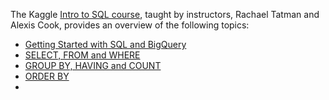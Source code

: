 The Kaggle [Intro to SQL course](https://www.kaggle.com/learn/intro-to-sql), taught by instructors, Rachael Tatman and Alexis Cook, provides an overview of the following topics:

* [Getting Started with SQL and BigQuery](https://github.com/zbraiterman/kaggle-course-notebooks/blob/main/intro-to-sql/exercise-getting-started-with-sql-and-bigquery.ipynb)
* [SELECT, FROM and WHERE](https://github.com/zbraiterman/kaggle-course-notebooks/blob/main/intro-to-sql/exercise-select-from-where.ipynb)
* [GROUP BY, HAVING and COUNT](https://github.com/zbraiterman/kaggle-course-notebooks/blob/main/intro-to-sql/exercise-group-by-having-count.ipynb)
* [ORDER BY](https://github.com/zbraiterman/kaggle-course-notebooks/blob/main/intro-to-sql/exercise-order-by.ipynb)
* 
